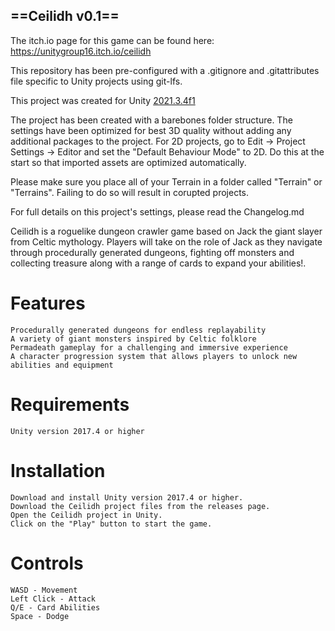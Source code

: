 ## ==Ceilidh v0.1==

The itch.io page for this game can be found here:
https://unitygroup16.itch.io/ceilidh

This repository has been pre-configured with a .gitignore and .gitattributes file specific to Unity projects using git-lfs. 

This project was created for Unity [2021.3.4f1](https://unity3d.com/get-unity/download/archive)

The project has been created with a barebones folder structure.  The settings have been optimized for best 3D quality without adding any additional packages to the project.
For 2D projects, go to Edit -> Project Settings -> Editor and set the "Default Behaviour Mode" to 2D.  Do this at the start so that imported assets are optimized automatically.

Please make sure you place all of your Terrain in a folder called "Terrain" or "Terrains". Failing to do so will result in corupted projects.

For full details on this project's settings, please read the Changelog.md

Ceilidh is a roguelike dungeon crawler game based on Jack the giant slayer from Celtic mythology. Players will take on the role of Jack as they navigate through procedurally generated dungeons, fighting off monsters and collecting treasure along with a range of cards to expand your abilities!.

# Features
	Procedurally generated dungeons for endless replayability
	A variety of giant monsters inspired by Celtic folklore
	Permadeath gameplay for a challenging and immersive experience
	A character progression system that allows players to unlock new abilities and equipment
# Requirements
	Unity version 2017.4 or higher
# Installation
	Download and install Unity version 2017.4 or higher.
	Download the Ceilidh project files from the releases page.
	Open the Ceilidh project in Unity.
	Click on the "Play" button to start the game.
# Controls
	WASD - Movement
	Left Click - Attack
	Q/E - Card Abilities
	Space - Dodge
